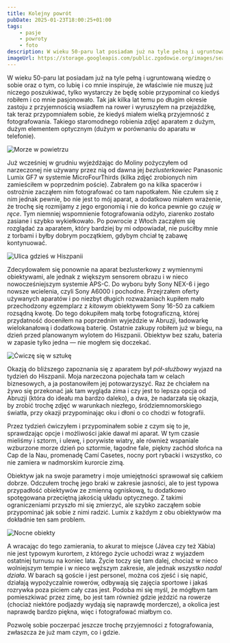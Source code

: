```yaml
---
title: Kolejny powrót
pubDate: 2025-01-23T18:00:25+01:00
tags:
    - pasje
    - powroty
    - foto
description: W wieku 50-paru lat posiadam już na tyle pełną i ugruntowaną wiedzę o sobie oraz o tym, co lubię i co mnie inspiruje, że właściwie nie muszę już niczego poszukiwać, tylko wystarczy że będę sobie przypominał co kiedyś robiłem i co mnie pasjonowało. Tak jak kilka lat temu po długim okresie zastoju z przyjemnością wsiadłem na rower i wyruszyłem na przejażdżkę, tak teraz przypomniałem sobie, że kiedyś miałem wielką przyjemność z fotografowania. Takiego staromodnego robienia zdjęć aparatem z dużym, dużym elementem optycznym (dużym w porównaniu do aparatu w telefonie).
imageUrl: https://storage.googleapis.com/public.zgodowie.org/images/sea-mist.jpg
---
```


W wieku 50-paru lat posiadam już na tyle pełną i ugruntowaną wiedzę o sobie oraz o tym, co lubię i co mnie inspiruje, że właściwie nie muszę już niczego poszukiwać, tylko wystarczy że będę sobie przypominał co kiedyś robiłem i co mnie pasjonowało. Tak jak kilka lat temu po długim okresie zastoju z przyjemnością wsiadłem na rower i wyruszyłem na przejażdżkę, tak teraz przypomniałem sobie, że kiedyś miałem wielką przyjemność z fotografowania. Takiego staromodnego robienia zdjęć aparatem z dużym, dużym elementem optycznym (dużym w porównaniu do aparatu w telefonie).

![Morze w powietrzu](https://storage.googleapis.com/public.zgodowie.org/images/sea-mist.jpg 'Powietrze było przesycone zapachem morza')

Już wcześniej w grudniu wyjeżdżając do Moliny pożyczyłem od narzeczonej nie używany przez nią od dawna jej _bezlusterkowiec_ Panasonic Lumix GF7 w systemie MicroFourThirds (kilka zdjęć zrobionych nim zamieściłem w poprzednim poście). Zabrałem go na kilka spacerów i ostrożnie zacząłem nim fotografować co tam napotkałem. Nie czułem się z nim jednak pewnie, bo nie jest to mój aparat, a dodatkowo miałem wrażenie, że trochę się rozmijamy z jego ergonomią i nie do końca pewnie go _czuję w ręce_. Tym niemniej wspomnienie fotografowania odżyło, ziarenko zostało zasiane i szybko wykiełkowało. Po powrocie z Włoch zacząłem się rozglądać za aparatem, który bardziej by mi odpowiadał, nie puściłby mnie z torbami i byłby dobrym początkiem, gdybym chciał tę zabawę kontynuować.

![Ulica gdzieś w Hiszpanii](https://storage.googleapis.com/public.zgodowie.org/images/ku-morzu.jpg 'Ulica gdzieś na Costa Blanca w Hiszpanii')

Zdecydowałem się ponownie na aparat bezlusterkowy z wymiennymi obiektywami, ale jednak z większym sensorem obrazu i w nieco nowocześniejszym systemie APS-C. Do wyboru były Sony NEX-6 i jego nowsze wcielenia, czyli Sony A6000 i pochodne. Przejrzałem oferty używanych aparatów i po niezbyt długich rozważaniach kupiłem mało przechodzony egzemplarz z _kitowym_ obiektywem Sony 16-50 za całkiem rozsądną kwotę. Do tego dokupiłem małą torbę fotograficzną, której przydatność doceniłem na poprzednim wyjeździe w Abruzji, ładowarkę wielokanałową i dodatkową baterię. Ostatnie zakupy robiłem już w biegu, na dzień przed planowanym wylotem do Hiszpanii. Obiektyw bez szału, bateria w zapasie tylko jedna &mdash; nie mogłem się doczekać.

![Ćwiczę się w sztukę](https://storage.googleapis.com/public.zgodowie.org/images/wzrok-siega.jpg 'Jest na co patrzeć na Cala Blanca')

Okazją do bliższego zapoznania się z aparatem był _pół-służbowy_ wyjazd na tydzień do Hiszpanii. Moja narzeczona pojechała tam w celach biznesowych, a ja postanowiłem jej potowarzyszyć. Raz że chciałem na żywo się przekonać jak tam wygląda zima i czy jest to lepsza opcja od Abruzji (która do ideału ma bardzo daleko), a dwa, że nadarzała się okazja, by zrobić trochę zdjęć w warunkach niezłego, śródziemnomorskiego światła, przy okazji przypominając oku i dłoni o co chodzi w fotografii.

Przez tydzień ćwiczyłem i przypominałem sobie z czym się to je, sprawdzając opcje i możliwości jakie dawał mi aparat. W tym czasie mieliśmy i sztorm, i ulewę, i porywiste wiatry, ale również wspaniale wzburzone morze dzień po sztormie, łagodne fale, piękny zachód słońca na Cap de la Nau, promenadę Camí Casetes, nocny port rybacki i wszystko, co nie zamiera w nadmorskim kurorcie zimą.

Obiektyw jak na swoje parametry i moje umiejętności sprawował się całkiem dobrze. Odczułem trochę jego braki w zakresie jasności, ale to jest typowa przypadłość obiektywów ze zmienną ogniskową, tu dodatkowo spotęgowana przeciętną jakością układu optycznego. Z takimi ograniczeniami przyszło mi się zmierzyć, ale szybko zacząłem sobie przypominać jak sobie z nimi radzić. Lumix z każdym z obu obiektywów ma dokładnie ten sam problem.

![Nocne obiekty](https://storage.googleapis.com/public.zgodowie.org/images/by-night.jpg 'Ktoś zapatrzony w morze')

A wracając do tego zamierania, to akurat to miejsce (Jávea czy też Xàbia) nie jest typowym kurortem, z którego życie uchodzi wraz z wyjazdem ostatniej turnusu na koniec lata. Życie toczy się tam dalej, chociaż w nieco wolniejszym tempie i w nieco węższym zakresie, ale jednak _wszystko nadal działa_. W barach są goście i jest personel, można coś zjeść i się napić, działają wypożyczalnie rowerów, odbywają się zajęcia sportowe i jakaś rozrywka poza piciem cały czas jest. Podoba mi się myśl, że mógłbym tam pomieszkiwać przez zimę, bo jest tam również gdzie jeździć na rowerze (chociaż niektóre podjazdy wydają się naprawdę mordercze), a okolica jest naprawdę bardzo piękna, więc i fotografować miałbym co.

Pozwolę sobie poczerpać jeszcze trochę przyjemności z fotografowania, zwłaszcza że już mam czym, co i gdzie.

